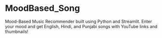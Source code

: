 # MoodBased_Song
Mood-Based Music Recommender built using Python and Streamlit. Enter your mood and get English, Hindi, and Punjabi songs with YouTube links and thumbnails!
